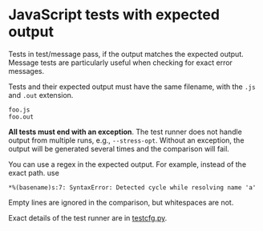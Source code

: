# JavaScript tests with expected output

Tests in test/message pass, if the output matches the expected output. Message
tests are particularly useful when checking for exact error messages.

Tests and their expected output must have the same filename, with the `.js` and
`.out` extension.
 
```
foo.js
foo.out
```

**All tests must end with an exception**. The test runner does not 
handle output from multiple runs, e.g.,  `--stress-opt`. Without an exception, 
the output will be generated several times and the comparison will fail.

You can use a regex in the expected output. For example, instead of the exact
path. use
 ```
*%(basename)s:7: SyntaxError: Detected cycle while resolving name 'a'
```
Empty lines are ignored in the comparison, but whitespaces are not.

Exact details of the test runner are in [testcfg.py](testcfg.py).
